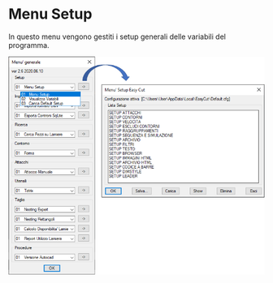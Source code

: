 # Menu Setup

In questo menu vengono gestiti i setup generali delle variabili del programma.

![Menu Setup](/public/setup/menu-setup/menu-setup.png)
